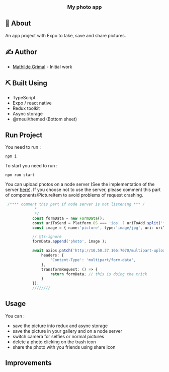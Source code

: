 <h3 align="center">My photo app</h3>

## 🧐 About <a name = "about"></a>
An app project with Expo to take, save and share pictures.
## ✍️ Author <a name = "authors"></a>

- [Mathilde Grimal](https://github.com/mathildegrimal) - Initial work

## ⛏️ Built Using <a name = "built_using"></a>
- TypeScript
- Expo / react native
- Redux toolkit
- Async storage
- @rneui/themed (Bottom sheet)


## Run Project

You need to run :

`npm i`

To start you need to run :

`npm run start`

You can upload photos on a node server (See the implementation of the server [here](https://github.com/humqn/server_picture_node)).
If you choose not to use the server, please comment this part of components/PictureItem to avoid problems of request crashing.

```ts
 /**** comment this part if node server is not listening *** /
             *
             */
            const formData = new FormData();
            const uriToSend = Platform.OS === 'ios' ? uriToAdd.split('file://')[1] : uriToAdd;
            const image = { name:'picture', type:'image/jpg', uri: uriToSend };

            // @ts-ignore
            formData.append('photo', image );

            await axios.patch('http://10.50.37.166:7070/multipart-upload', formData, {
                headers: {
                    'Content-Type': 'multipart/form-data',
                },
                transformRequest: () => {
                    return formData; // this is doing the trick
                }
            });
            ////////
```

## Usage

You can :
- save the picture into redux and async storage
- save the picture in your gallery and on a node server
- switch camera for selfies or normal pictures
- delete a photo clicking on the trash icon
- share the photo with you friends using share icon

## Improvements

